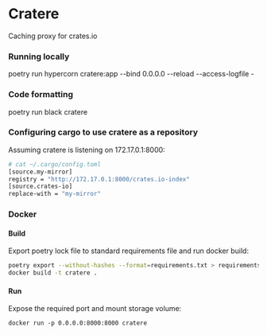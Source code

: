 # Cratere

Caching proxy for crates.io

### Running locally

poetry run hypercorn cratere:app --bind 0.0.0.0 --reload --access-logfile -


### Code formatting

poetry run black cratere


### Configuring cargo to use cratere as a repository

Assuming cratere is listening on 172.17.0.1:8000:

```bash
# cat ~/.cargo/config.toml
[source.my-mirror]
registry = "http://172.17.0.1:8000/crates.io-index"
[source.crates-io]
replace-with = "my-mirror"
```

### Docker

#### Build

Export poetry lock file to standard requirements file and run docker build:
```bash
poetry export --without-hashes --format=requirements.txt > requirements.txt
docker build -t cratere .
```

#### Run
Expose the required port and mount storage volume:
```
docker run -p 0.0.0.0:8000:8000 cratere
```
